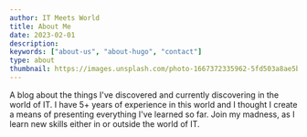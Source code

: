 ```yaml
---
author: IT Meets World
title: About Me
date: 2023-02-01
description:
keywords: ["about-us", "about-hugo", "contact"]
type: about
thumbnail: https://images.unsplash.com/photo-1667372335962-5fd503a8ae5b?ixlib=rb-4.0.3&ixid=MnwxMjA3fDB8MHxwaG90by1wYWdlfHx8fGVufDB8fHx8&auto=format&fit=crop&w=1632&q=80
---
```


A blog about the things I've discovered and currently discovering in the world of IT. I have 5+ years of experience in this world and I thought I create a means of presenting everything I've learned so far. Join my madness, as I learn new skills either in or outside the world of IT.